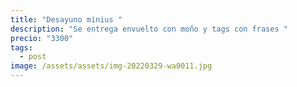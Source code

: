 ```yaml
---
title: "Desayuno minius "
description: "Se entrega envuelto con moño y tags con frases "
precio: "3300"
tags:
  - post
image: /assets/assets/img-20220329-wa0011.jpg
---
```

